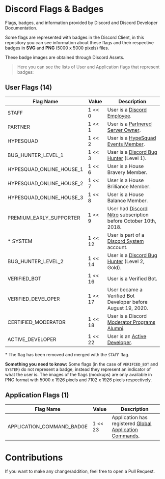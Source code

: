 # Discord Flags & Badges

Flags, badges, and information provided by Discord and Discord Developer Documentation.

Some flags are represented with badges in the Discord Client, in this repository you can see information about these flags and their respective badges in **SVG** and **PNG** (5000 x 5000 pixels) files.

These badge images are obtained through Discord Assets.

> Here you can see the lists of User and Application flags that represent badges:

## User Flags (14)

| Flag Name                | Value   | Description                                                                                                                     |
| ------------------------ | ------- | ------------------------------------------------------------------------------------------------------------------------------- |
| STAFF                    | 1 << 0  | User is a [Discord Employee](https://discord.com/jobs).                                                                         |
| PARTNER                  | 1 << 1  | User is a [Partnered Server Owner](https://discord.com/partners).                                                               |
| HYPESQUAD                | 1 << 2  | User is a [HypeSquad Events Member](https://discord.com/hypesquad).                                                             |
| BUG_HUNTER_LEVEL_1       | 1 << 3  | User is a [Discord Bug Hunter](https://support.discord.com/hc/en-us/articles/360046057772-Discord-Bugs) (Level 1).              |
| HYPESQUAD_ONLINE_HOUSE_1 | 1 << 6  | User is a House Bravery Member.                                                                                                 |
| HYPESQUAD_ONLINE_HOUSE_2 | 1 << 7  | User is a House Brilliance Member.                                                                                              |
| HYPESQUAD_ONLINE_HOUSE_3 | 1 << 8  | User is a House Balance Member.                                                                                                 |
| PREMIUM_EARLY_SUPPORTER  | 1 << 9  | User had [Discord Nitro](https://discord.com/nitro) subscription before October 10th, 2018.                                     |
| \* SYSTEM                | 1 << 12 | User is part of a [Discord System](https://support.discord.com/hc/en-us/articles/360036118732-Discord-System-Messages) account. |
| BUG_HUNTER_LEVEL_2       | 1 << 14 | User is a [Discord Bug Hunter](https://support.discord.com/hc/en-us/articles/360046057772-Discord-Bugs) (Level 2, Gold).        |
| VERIFIED_BOT             | 1 << 16 | User is a Verified Bot.                                                                                                         |
| VERIFIED_DEVELOPER       | 1 << 17 | User became a Verified Bot Developer before August 19, 2020.                                                                    |
| CERTIFIED_MODERATOR      | 1 << 18 | User is a Discord [Moderator Programs Alumni](https://discord.com/safety).                                                      |
| ACTIVE_DEVELOPER         | 1 << 22 | User is an [Active Developer](https://support-dev.discord.com/hc/en-us/articles/10113997751447-Active-Developer-Badge).         |

\* The flag has been removed and merged with the `STAFF` flag.

**Something you need to know:** Some flags (in the case of `VERIFIED_BOT` and `SYSTEM`) do not represent a badge, instead they represent an indicator of what the user is. The images of the flags (mockups) are only available in PNG format with 5000 x 1926 pixels and 7102 x 1926 pixels respectively.

## Application Flags (1)

| Flag Name                 | Value   | Description                                                                                                                      |
| ------------------------- | ------- | -------------------------------------------------------------------------------------------------------------------------------- |
| APPLICATION_COMMAND_BADGE | 1 << 23 | Application has registered [Global Application Commands](https://discord.com/developers/docs/interactions/application-commands). |

# Contributions

If you want to make any change/addition, feel free to open a Pull Request.
